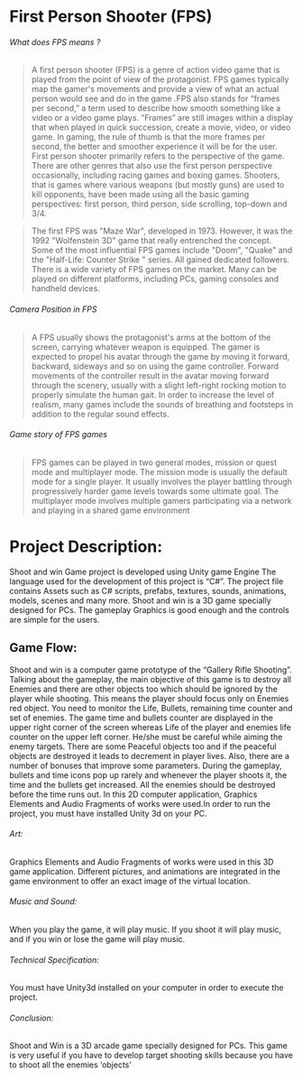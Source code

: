 
# First Person Shooter (FPS)

###### What does FPS means ?
> A first person shooter (FPS) is a genre of action video game that is played from the point of view of the protagonist. FPS games typically map the gamer's movements and provide a view of what an actual person would see and do in the game .FPS also stands for “frames per second,” a term used to describe how smooth something like a video or a video game plays. “Frames” are still images within a display that when played in quick succession, create a movie, video, or video game. In gaming, the rule of thumb is that the more frames per second, the better and smoother experience it will be for the user.
First person shooter primarily refers to the perspective of the game. There are other genres that also use the first person perspective occasionally, including racing games and boxing games. Shooters, that is games where various weapons (but mostly guns) are used to kill opponents, have been made using all the basic gaming perspectives: first person, third person, side scrolling, top-down and 3/4.

> The first FPS was "Maze War", developed in 1973. However, it was the 1992 "Wolfenstein 3D" game that really entrenched the concept. Some of the most influential FPS games include "Doom", "Quake" and the "Half-Life: Counter Strike " series. All gained dedicated followers.
There is a wide variety of FPS games on the market. Many can be played on different platforms, including PCs, gaming consoles and handheld devices.

###### Camera Position in FPS
> A FPS usually shows the protagonist's arms at the bottom of the screen, carrying whatever weapon is equipped. The gamer is expected to propel his avatar through the game by moving it forward, backward, sideways and so on using the game controller. Forward movements of the controller result in the avatar moving forward through the scenery, usually with a slight left-right rocking motion to properly simulate the human gait. In order to increase the level of realism, many games include the sounds of breathing and footsteps in addition to the regular sound effects.

###### Game story of FPS games 
> FPS games can be played in two general modes, mission or quest mode and multiplayer mode. The mission mode is usually the default mode for a single player. It usually involves the player battling through progressively harder game levels towards some ultimate goal. The multiplayer mode involves multiple gamers participating via a network and playing in a shared game environment

# Project Description: 
Shoot and win Game project is developed using Unity game Engine The language used for the development of this project is “C#”. The project file contains Assets such as C# scripts, prefabs, textures, sounds, animations, models, scenes and many more. Shoot and win is a 3D game specially designed for PCs. The gameplay Graphics is good enough and the controls are simple for the users.

## Game Flow: 
Shoot and win is a computer game prototype of the “Gallery Rifle Shooting”. Talking about the gameplay, the main objective of this game is to destroy all Enemies and there are other objects too which should be ignored by the player while shooting. This means the player should focus only on Enemies red object. You need to monitor the Life, Bullets, remaining time counter and set of enemies. The game time and bullets counter are displayed in the upper right corner of the screen whereas Life of the player and enemies life counter on the upper left corner. He/she must be careful while aiming the enemy targets. There are some Peaceful objects too and if the peaceful objects are destroyed it leads to decrement in player lives. Also, there are a number of bonuses that improve some parameters. During the gameplay, bullets and time icons pop up rarely and whenever the player shoots it, the time and the bullets get increased. All the enemies should be destroyed before the time runs out. In this 2D computer application, Graphics Elements and Audio Fragments of works were used.In order to run the project, you must have installed Unity 3d on your PC.


###### Art: 
Graphics Elements and Audio Fragments of works were used in this 3D game application. Different pictures, and animations are integrated in the game environment to offer an exact image of the virtual location. 
 
###### Music and Sound: 
When you play the game, it will play music. If you shoot it will play music, and if you win or lose the game will play music.
 
###### Technical Specification: 
You must have Unity3d installed on your computer in order to execute the project. 
 

###### Conclusion: 
Shoot and Win  is a 3D arcade game specially designed for PCs. This game is very useful if you have to develop target shooting skills because you have to shoot all the enemies ‘objects’ 

